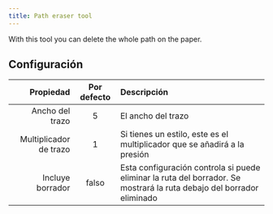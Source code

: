 ```yaml
---
title: Path eraser tool
---
```


With this tool you can delete the whole path on the paper.

## Configuración

|              Propiedad | Por defecto | Descripción                                                                                                                           |
| ---------------------: | :---------: | :------------------------------------------------------------------------------------------------------------------------------------ |
|        Ancho del trazo |      5      | El ancho del trazo                                                                                                                    |
| Multiplicador de trazo |      1      | Si tienes un estilo, este es el multiplicador que se añadirá a la presión                                                             |
|       Incluye borrador |    falso    | Esta configuración controla si puede eliminar la ruta del borrador. Se mostrará la ruta debajo del borrador eliminado |
